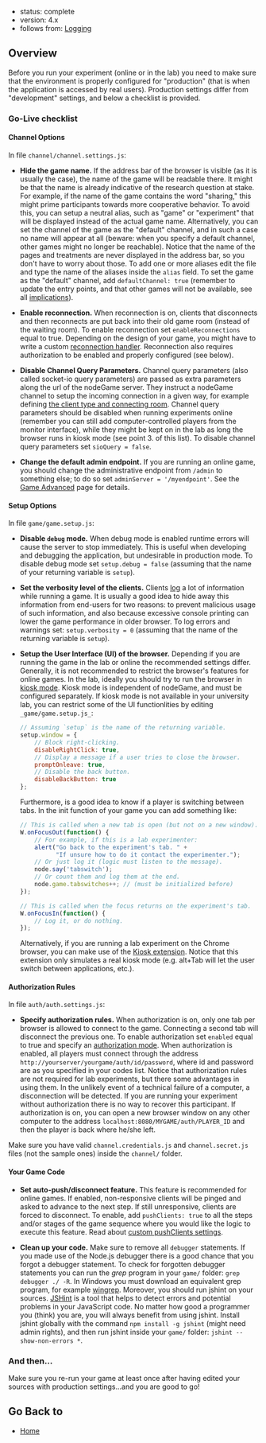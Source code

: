 - status: complete
- version: 4.x
- follows from: [Logging](Logging-v4)

## Overview

Before you run your experiment (online or in the lab) you need to make
sure that the environment is properly configured for "production"
(that is when the application is accessed by real users). Production
settings differ from "development" settings, and below a checklist is
provided.


### Go-Live checklist

#### Channel Options

In file `channel/channel.settings.js`:

- **Hide the game name.** If the address bar of the browser is visible (as it is
usually the case), the name of the game will be readable there. It might be that
the name is already indicative of the research question at stake. For example,
if the name of the game contains the word "sharing," this might prime
participants towards more cooperative behavior. To avoid this, you can setup a
neutral alias, such as "game" or "experiment" that will be displayed instead of
the actual game name. Alternatively, you can set the channel of the game as the
"default" channel, and in such a case no name will appear at all (beware: when
you specify a default channel, other games might no longer be reachable). Notice
that the name of the pages and treatments are never displayed in the address
bar, so you don't have to worry about those. To add one or more aliases edit the
file and type the name of the aliases inside the `alias` field. To set the game
as the "default" channel, add `defaultChannel: true` (remember to update the
entry points, and that other games will not be available, see all
[implications](Channel-Configuration-v4)).

- **Enable reconnection.** When reconnection is on, clients that disconnects and
then reconnects are put back into their old game room (instead of the waiting
room). To enable reconnection set `enableReconnections` equal to true. Depending
on the design of your game, you might have to write a custom [reconnection
handler](Handling-Disconnections-v4). Reconnection also requires authorization
to be enabled and properly configured (see below).

- **Disable Channel Query Parameters.** Channel query parameters (also called
socket-io query parameters) are passed as extra parameters along the url of the
nodeGame server. They instruct a nodeGame channel to setup the incoming
connection in a given way, for example defining [the client type and connecting
room](Channel-Configuration-v4#sioquery).  Channel query parameters should be
disabled when running experiments online (remember you can still add
computer-controlled players from the monitor interface), while they might be
kept on in the lab as long the browser runs in kiosk mode (see point 3. of this
list). To disable channel query parameters set `sioQuery = false`.

- **Change the default admin endpoint.** If you are running an online game, you
should change the administrative endpoint from `/admin` to something else; to do
so set `adminServer = '/myendpoint'`. See the [Game Advanced](Game-Advanced-v4)
page for details.


#### Setup Options

In file `game/game.setup.js`:

- **Disable `debug` mode.** When debug mode is enabled runtime errors will
cause the server to stop immediately. This is useful when developing and
debugging the application, but undesirable in production mode. To disable debug
mode set `setup.debug = false` (assuming that the name of your returning
variable is `setup`).

- **Set the verbosity level of the clients.** Clients [log](Logging-v4) a lot
of information while running a game. It is usually a good idea to hide away this
information from end-users for two reasons: to prevent malicious usage of such
information, and also because excessive console printing can lower the game
performance in older browser. To log errors and warnings set: `setup.verbosity =
0` (assuming that the name of the returning variable is `setup`).


- **Setup the User Interface (UI) of the browser.** Depending if you
are running the game in the lab or online the recommended settings
differ. Generally, it is not recommended to restrict the browser's features for
online games. In the lab, ideally you should try to run the browser in
[kiosk mode](https://en.wikipedia.org/wiki/Kiosk_software). Kiosk mode
is independent of nodeGame, and must be configured separately. If
kiosk mode is not available in your university lab, you can restrict
some of the UI functionlities by editing `_game/game.setup.js_`:
    
    ```javascript
    // Assuming `setup` is the name of the returning variable.
    setup.window = {
        // Block right-clicking.
        disableRightClick: true,
        // Display a message if a user tries to close the browser.
        promptOnleave: true,
        // Disable the back button.    
        disableBackButton: true
    };
    ```

    Furthermore, is a good idea to know if a player is switching
    between tabs. In the init function of your game you can add
    something like:

    ```javascript
    // This is called when a new tab is open (but not on a new window).
    W.onFocusOut(function() {
        // For example, if this is a lab experimenter:
        alert("Go back to the experiment's tab. " +
              "If unsure how to do it contact the experimenter.");
        // Or just log it (logic must listen to the message).
        node.say('tabswitch');
        // Or count them and log them at the end.
        node.game.tabswitches++; // (must be initialized before)
    });
    
    // This is called when the focus returns on the experiment's tab.
    W.onFocusIn(function() {
        // Log it, or do nothing.
    });
    ```

    Alternatively, if you are running a lab experiment on the Chrome
    browser, you can make use of the
    [Kiosk extension](https://chrome.google.com/webstore/detail/kiosk/afhcomalholahplbjhnmahkoekoijban?hl=en). Notice
    that this extension only simulates a real kiosk mode (e.g. alt+Tab
    will let the user switch between applications, etc.).

#### Authorization Rules

In file `auth/auth.settings.js`:

- **Specify authorization rules.** When authorization is on, only one tab per
browser is allowed to connect to the game. Connecting a second tab will
disconnect the previous one. To enable authorization set `enabled` equal to true
and specify an [authorization mode](Authorization-Rules-v4). When authorization
is enabled, all players must connect through the address
`http://yourserver/yourgame/auth/id/password`, where id and password are as you
specified in your codes list. Notice that authorization rules are not required
for lab experiments, but there some advantages in using them. In the unlikely
event of a technical failure of a computer, a disconnection will be detected. If
you are running your experiment without authorization there is no way to recover
this participant. If authorization is on, you can open a new browser window on
any other computer to the address `localhost:8080/MYGAME/auth/PLAYER_ID` and
then the player is back where he/she left.

Make sure you have valid `channel.credentials.js` and `channel.secret.js` files
(not the sample ones) inside the `channel/` folder.

#### Your Game Code

- **Set auto-push/disconnect feature.** This feature is recommended
for online games. If enabled, non-responsive clients will be pinged
and asked to advance to the next step. If still unresponsive, clients
are forced to disconnect. To enable, add `pushClients: true` to all
the steps and/or stages of the game sequence where you would like the
logic to execute this feature. Read about
[custom pushClients settings](PushClients-v4).


- **Clean up your code.** Make sure to remove all `debugger`
statements. If you made use of the Node.js debugger there is a good
chance that you forgot a debugger statement. To check for forgotten
debugger statements you can run the _grep_ program in your `game/`
folder: `grep debugger ./ -R`. In Windows you must download an
equivalent grep program, for example
[wingrep](http://www.wingrep.com/). Moreover, you should run jshint on
your sources. [JSHint](http://jshint.com/) is a tool that helps to
detect errors and potential problems in your JavaScript code. No
matter how good a programmer you (think) you are, you will always
benefit from using jshint. Install jshint globally with the command
`npm install -g jshint` (might need admin rights), and then run jshint
inside your `game/` folder: `jshint --show-non-errors *`.

### And then...

Make sure you re-run your game at least once after having 
edited your sources with production settings...and you are good to go!
  
## Go Back to

* [Home](Home)

